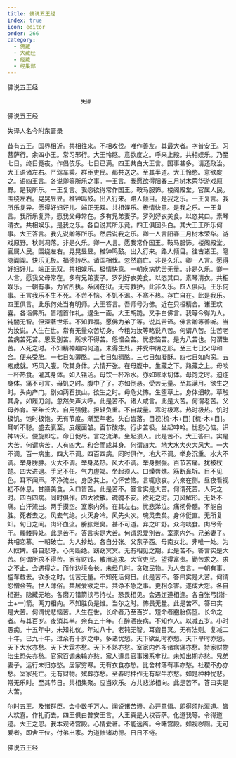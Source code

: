 ```yaml
---
title: 佛说五王经
index: true
icon: editor
order: 266
category:
  - 佛藏
  - 大藏经
  - 经藏
  - 经集部
---
```


  佛说五王经  

                        　　失译  

佛说五王经  

失译人名今附东晋录  

昔有五王。国界相近。共相往来。不相攻伐。唯作善友。其最大者。字普安王。习菩萨行。余四小王。常习邪行。大王怜愍。意欲度之。呼来上殿。共相娱乐。乃至七日。终日竟夜。作倡伎乐。七日已满。四王共白大王言。国事甚多。请还政治。大王语诸左右。严驾车乘。群臣吏民。都共送之。至其半道。大王怜愍。意欲度之。语四王言。各说卿等所乐之事。一王言。我愿欲得阳春三月树木荣华游戏原野。是我所乐。一王复言。我愿欲得常作国王。鞍马服饰。楼阁殿堂。官属人民。围绕左右。晃晃昱昱。椎钟鸣鼓。出入行来。路人倾目。是我之乐。一王复言。我所乐复异。愿得好妇好儿。端正无双。共相娱乐。极情快意。是我之乐。一王复言。我所乐复异。愿我父母常在。多有兄弟妻子。罗列好衣美食。以恣其口。素琴清衣。共相娱乐。是我之乐。各自说其所乐竟。四王俱回头白。其大王王所乐何事。大王答言。我先说卿等所乐。然后说我之乐。卿一人言阳春三月树木荣华。游戏原野。秋则凋落。非是久乐。卿一人言。愿我常作国王。鞍马服饰。楼阁殿堂。官属人民。围绕左右。晃晃昱昱。椎钟鸣鼓。出入行来。路人倾目。往古诸王。隐隐阗阗。快乐无极。福德转尽。诸国相伐。忽然崩亡。非是久乐。卿一人言。愿得好妇好儿。端正无双。共相娱乐。极情快意。一朝疾病忧苦无量。非是久乐。卿一人言。愿我父母常在。多有兄弟妻子。罗列好衣美食。以恣其口。素琴清衣。共相娱乐。一朝有事。为官所执。系闭在狱。无有救护。此非久乐。四人俱问。王乐何事。王言我乐不生不死。不苦不恼。不饥不渴。不寒不热。存亡自在。此是我乐。四王俱言。此乐何处当有明师。大王答言。吾师号为佛。近在只桓精舍。诸王欢喜。各诣佛所。皆稽首作礼。退坐一面。大王胡跪。叉手白佛言。我等今得为人。钝闇无智。但深著世乐。不知罪福。愿佛为弟子等。说其苦谛。佛言卿等善听。当为汝说。人生在世。常有无量众苦切身。今粗为汝等略说八苦。何谓八苦。生苦老苦病苦死苦。恩爱别苦。所求不得苦。怨憎会苦。忧悲恼苦。是为八苦也。何谓生苦。人死之时。不知精神趣向何道。未得生处。并受中阴之形。至三七日父母和合。便来受胎。一七日如薄酪。二七日如稠酪。三七日如凝酥。四七日如肉脔。五疱成就。巧风入腹。吹其身体。六情开张。在母腹中。生藏之下。熟藏之上。母啖一杯热食。灌其身体。如入镬汤。母饮一杯冷水。亦如寒冰切体。母饱之时。迫迮身体。痛不可言。母饥之时。腹中了了。亦如倒悬。受苦无量。至其满月。欲生之时。头向产门。剧如两石挟山。欲生之时。母危父怖。生堕草上。身体细软。草触其身。如履刀剑。忽然失声大呼。此是苦不。诸人咸言。此是大苦。何谓老苦。父母养育。至年长大。自用强健。担轻负重。不自裁量。寒时极寒。热时极热。饥时极饥。饱时极饱。无有节度。渐至年老。头白齿落。目视[梳-木+目] [梳-木+目]。耳听不聪。盛去衰至。皮缓面皱。百节酸疼。行步苦极。坐起呻吟。忧悲心恼。识神转灭。便旋即忘。命日促尽。言之流涕。坐起须人。此是苦不。大王答曰。实是大苦。何谓病苦。人有四大。和合而成其身。何谓四大。地大水大火大风大。一大不调。百一病生。四大不调。四百四病。同时俱作。地大不调。举身沉重。水大不调。举身膀肿。火大不调。举身蒸热。风大不调。举身掘强。百节苦痛。犹被杖楚。四大进退。手足不任。气力虚竭。坐起须人。口燥唇燋。筋断鼻坼。目不见色。耳不闻声。不净流出。身卧其上。心怀苦恼。言辄悲哀。六亲在侧。昼夜看视初不休息。甘膳美食。入口皆苦。此是苦不。答言实是大苦。何谓死苦。人死之时。四百四病。同时俱作。四大欲散。魂魄不安。欲死之时。刀风解形。无处不痛。白汗流出。两手摸空。室家内外。在其左右。忧悲涕泣。痛彻骨髓。不能自胜。死者去之。风去气绝。火灭身冷。风先火次。魂灵去矣。身体侹直。无所复知。旬日之间。肉坏血流。膀胀烂臭。甚不可道。弃之旷野。众鸟啖食。肉尽骨干。髑髅异处。此是苦不。答言实是大苦。何谓恩爱别苦。室家内外。兄弟妻子。共相恋慕。一朝破亡。为人抄劫。各自分张。父东子西。母南女北。非唯一处。为人奴婢。各自悲呼。心内断绝。窈窈冥冥。无有相见之期。此是苦不。答言实是大苦。何谓所求不得苦。家有财钱。散用追求。大官吏民。望得富贵。勤苦求之。求之不止。会遇得之。而作边境令长。未经几时。贪取民物。为人告言。一朝有事。槛车载去。欲杀之时。忧苦无量。不知死活何日。此是苦不。答曰实是大苦。何谓怨憎会苦。世人薄俗。共居爱欲之中。共诤不急之事。更相杀害。遂成大怨。各自相避。隐藏无地。各磨刀错箭挟弓持杖。恐畏相见。会遇迮道相逢。各自张弓[澍-士+一]箭。两刀相向。不知胜负是谁。当尔之时。怖畏无量。此是苦不。答曰实是大苦。何谓忧悲恼苦。人生在世。长命者乃至百岁。短命者胞胎伤堕。长命之者。与其百岁。夜消其半。余有五十年。在醉酒疾病。不知作人。以减五岁。小时愚痴。十五年中。未知礼仪。年过八十。老钝无智。耳聋目冥。无有法则。复减二十年。已九十年。过余有十岁之中。多诸忧愁。天下欲乱时亦愁。天下旱时亦愁。天下大水亦愁。天下大霜亦愁。天下不熟亦愁。室家内外多诸病痛亦愁。持家财物治生恐失亦愁。官家百调未输亦愁。家人遭县官事闭系牢狱。未知出期亦愁。兄弟妻子。远行未归亦愁。居家穷寒。无有衣食亦愁。比舍村落有事亦愁。社稷不办亦愁。室家死亡。无有财物。殡葬亦愁。至春时种作无有犁牛亦愁。如是种种忧悲。常无乐时。至其节日。共相集聚。应当欢乐。方共悲涕相向。此是苦不。答曰实是大苦。  

尔时五王。及诸群臣。会中数千万人。闻说诸苦谛。心开意悟。即得须陀洹道。皆大欢喜。作礼而去。四王俱白普安王言。大王真是大权菩萨。化道我等。令得道迹。大王之恩。我本观诸宫殿。心情爱著。不能远离。今睹宫殿。如视秽厕。无可爱者。即舍王位。付弟出家。为道修诸功德。日日不惓。  

佛说五王经  
